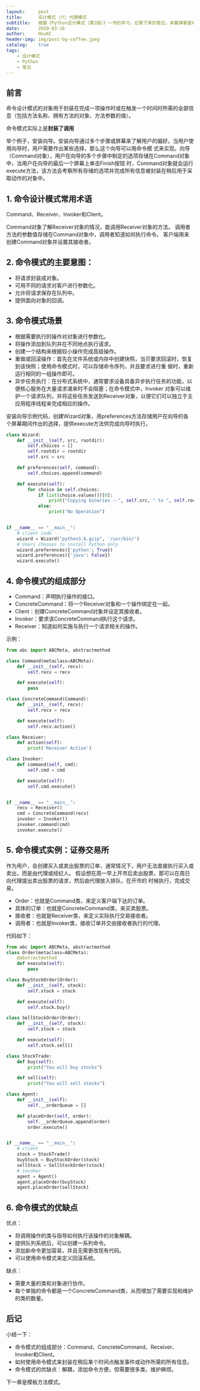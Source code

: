 ```yaml
---
layout:     post
title:      设计模式（六）代理模式
subtitle:   根据《Python设计模式（第2版）》一书的学习，记录下来的笔记。本篇博客是命令模式，是一种行为型模式。
date:       2020-03-16
author:     HouKC
header-img: img/post-bg-coffee.jpeg
catalog:    true
tags:
    - 设计模式
    - Python
    - 笔记
---
```


## 前言
命令设计模式的对象用于封装在完成一项操作时或在触发一个时间时所需的全部信息（包括方法名称、拥有方法的对象、方法参数的值）。

命令模式实际上是**封装了调用**

举个例子，安装向导。安装向导通过多个步骤或屏幕来了解用户的偏好。当用户使用向导时，用户需要作出某些选择，那么这个向导可以用命令模
式来实现。向导（Command对象），用户在向导的多个步骤中制定的选项存储在Command对象中，当用户在向导的最后一个屏幕上单击Finish按钮
时，Command对象就会运行execute方法，该方法会考察所有存储的选项并完成所有信息被封装在稍后用于采取动作的对象中。


## 1. 命令设计模式常用术语
Command、Receiver、Invoker和Client。

Command对象了解Receiver对象的情况，能调用Receiver对象的方法。
调用者方法的参数值存储在Command对象中，调用者知道如何执行命令。
客户端用来创建Command对象并设置其接收者。

## 2. 命令模式的主要意图：
- 将请求封装成对象。
- 可用不同的请求对客户进行参数化。
- 允许将请求保存在队列中。
- 提供面向对象的回调。

## 3. 命令模式场景
- 根据需要执行的操作对对象进行参数化。
- 将操作添加到队列并在不同地点执行请求。
- 创建一个结构来根据较小操作完成高级操作。
- 重做或回滚操作：首先在文件系统或内存中创建快照，当贝要求回滚时，恢复到该快照；使用命令模式时，可以存储命令序列，并且要求进行重
做时，重新运行相同的一组操作即可。
- 异步任务执行：在分布式系统中，通常要求设备具备异步执行任务的功能，以便核心服务在大量请求涌来时不会阻塞；在命令模式中，Invoker
对象可以维护一个请求队列，并将这些任务发送到Receiver对象，以便它们可以独立于主应用程序线程来完成相应的操作。

安装向导示例代码，创建Wizard对象，用preferences方法存储用户在向导的各个屏幕期间作出的选择，提供execute方法供完成向导时执行。
```python
class Wizard:
    def __init__(self, src, rootdir):
        self.choices = []
        self.rootdir = rootdir
        self.src = src

    def preferences(self, command):
        self.choices.append(command)

    def execute(self):
        for choice in self.choices:
            if list(choice.values())[0]:
                print("Copying binaries --", self.src, " to ", self.rootdir)
            else:
                print("No Operation")


if __name__ == "__main__":
    # client code
    wizard = Wizard("python3.6.gzip", '/usr/bin/')
    # Users chooses to install Python only
    wizard.preferences({'python': True})
    wizard.preferences({'java': False})
    wizard.execute()
```

## 4. 命令模式的组成部分
- Command：声明执行操作的接口。
- ConcreteCommand：将一个Receiver对象和一个操作绑定在一起。
- Client：创建ConcreteCommand对象并设定其接收者。
- Invoker：要求该ConcreteCommand执行这个请求。
- Receiver：知道如何实施与执行一个请求相关的操作。

示例：
```python
from abc import ABCMeta, abstractmethod

class Command(metaclass=ABCMeta):
    def __init__(self, recv):
        self.recv = recv

    def execute(self):
        pass

class ConcreteCommand(Command):
    def __init__(self, recv):
        self.recv = recv

    def execute(self):
        self.recv.action()

class Receiver:
    def action(self):
        print('Receiver Action')

class Invoker:
    def command(self, cmd):
        self.cmd = cmd

    def execute(self):
        self.cmd.execute()


if __name__ == "__main__":
    recv = Receiver()
    cmd = ConcreteCommand(recv)
    invoker = Invoker()
    invoker.command(cmd)
    invoker.execute()
```

## 5. 命令模式实例：证券交易所
作为用户，会创建买入或卖出股票的订单，通常情况下，用户无法直接执行买入或卖出，而是由代理或经纪人。
假设想在周一早上开市后卖出股票，那可以在周日向代理提出卖出股票的请求，然后由代理放入排队，在开市的
时候执行，完成交易。
- Order：也就是Command类，来定义客户端下达的订单。
- 具体的订单：也就是ConcreteCommand类，来买卖股票。
- 接收者：也就是Receiver类，来定义实际执行交易接收者。
- 调用者：也就是Invoker类，接收订单并交由接收者执行的代理。

代码如下：
```python
from abc import ABCMeta, abstractmethod
class Order(metaclass=ABCMeta):
    @abstractmethod
    def execute(self):
        pass

class BuyStockOrder(Order):
    def __init__(self, stock):
        self.stock = stock

    def execute(self):
        self.stock.buy()

class SellStockOrder(Order):
    def __init__(self, stock):
        self.stock = stock

    def execute(self):
        self.stock.sell()

class StockTrade:
    def buy(self):
        print("You will buy stocks")

    def sell(self):
        print("You will sell stocks")

class Agent:
    def __init__(self):
        self.__orderQueue = []

    def placeOrder(self, order):
        self.__orderQueue.append(order)
        order.execute()


if __name__ == "__main__":
    # client
    stock = StockTrade()
    buyStock = BuyStockOrder(stock)
    sellStock = SellStockOrder(stock)
    # invoker
    agent = Agent()
    agent.placeOrder(buyStock)
    agent.placeOrder(sellStock)
```

## 6. 命令模式的优缺点
优点：
- 将调用操作的类与指导如何执行该操作的对象解耦。
- 提供队列系统后，可以创建一系列命令。
- 添加新命令更加容易，并且无需更改现有代码。
- 可以使用命令模式来定义回滚系统。

缺点：
- 需要大量的类和对象进行协作。
- 每个单独的命令都是一个ConcreteCommand类，从而增加了需要实现和维护的类的数量。

## 后记
小结一下：
- 命令模式的组成部分：Command、ConcreteCommand、Receiver、Invoker和Client。
- 如何使用命令模式来封装在稍后某个时间点触发事件或动作所需的所有信息。
- 命令模式的优缺点：解耦，添加命令方便，但需要很多类，维护麻烦。

下一章是模板方法模式。

